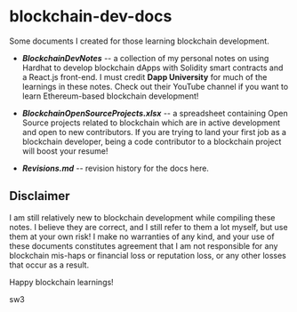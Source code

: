 # blockchain-dev-docs
Some documents I created for those learning blockchain development.

- ***BlockchainDevNotes*** -- a collection of my personal notes on using Hardhat to develop 
blockchain dApps with Solidity smart contracts and a React.js front-end. I must credit 
**Dapp University** for much of the learnings in these notes.  Check out their YouTube 
channel if you want to learn Ethereum-based blockchain development!

- ***BlockchainOpenSourceProjects.xlsx*** -- a spreadsheet containing Open Source projects 
related to blockchain which are in active development and open to new contributors.
If you are trying to land your first job as a blockchain developer, being a code 
contributor to a blockchain project will boost your resume!

- ***Revisions.md*** -- revision history for the docs here.


## Disclaimer
I am still relatively new to blockchain development while compiling these notes. I 
believe they are correct, and I still refer to them a lot myself, but use them at your 
own risk! I make no warranties of any kind, and your use of these documents constitutes agreement 
that I am not responsible for any blockchain mis-haps or financial loss or reputation
loss, or any other losses that occur as a result.

Happy blockchain learnings!

sw3
